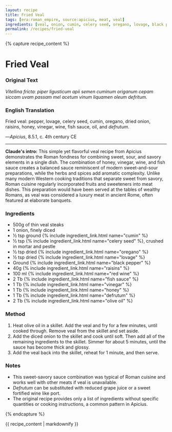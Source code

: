 ```yaml
---
layout: recipe
title: Fried Veal
tags: [era:roman_empire, source:apicius, meat, veal]
ingredients: [veal, onion, cumin, celery seed, oregano, lovage, black pepper, raisins, red wine, fish sauce, vinegar, honey, defrutum, olive oil]
permalink: /recipes/fried-veal
---
```


{% capture recipe_content %}
# Fried Veal

### Original Text
*Vitellina fricta: piper ligusticum apii semen cuminum origanum cepam siccam uvam passam mel acetum vinum liquamen oleum defritum.*

### English Translation
Fried veal: pepper, lovage, celery seed, cumin, oregano, dried onion, raisins, honey, vinegar, wine, fish sauce, oil, and *defrutum*.

—*Apicius*, 8.5.1, c. 4th century CE

___

**Claude's intro:** This simple yet flavorful veal recipe from Apicius demonstrates the Roman fondness for combining sweet, sour, and savory elements in a single dish. The combination of honey, vinegar, wine, and fish sauce creates a balanced sauce reminiscent of modern sweet-and-sour preparations, while the herbs and spices add aromatic complexity. Unlike many modern Western cooking traditions that separate sweet from savory, Roman cuisine regularly incorporated fruits and sweeteners into meat dishes. This preparation would have been served at the tables of wealthy Romans, as veal was considered a luxury meat in ancient Rome, often featured at elaborate banquets.

### Ingredients
- 500g of thin veal steaks
- 1 onion, finely diced
- ½ tsp ground {% include ingredient_link.html name="cumin" %}
- ½ tsp {% include ingredient_link.html name="celery seed" %}, crushed in mortar and pestle
- ½ tsp dried {% include ingredient_link.html name="oregano" %}
- ½ tsp dried {% include ingredient_link.html name="lovage" %}
- Ground {% include ingredient_link.html name="black pepper" %}
- 40g {% include ingredient_link.html name="raisins" %}
- 100 ml {% include ingredient_link.html name="red wine" %}
- 2 Tb {% include ingredient_link.html name="fish sauce" %}
- 1 Tb {% include ingredient_link.html name="vinegar" %}
- 1 Tb {% include ingredient_link.html name="honey" %}
- 1 Tb {% include ingredient_link.html name="defrutum" %}
- 2 Tb {% include ingredient_link.html name="olive oil" %}

### Method
1. Heat olive oil in a skillet. Add the veal and fry for a few minutes, until cooked through. Remove veal from the skillet and set aside.
2. Add the diced onion to the skillet and cook until soft. Then add all of the remaining ingredients to the skillet. Simmer for about 5 minutes, until the sauce has become thick and glossy.
3. Add the veal back into the skillet, reheat for 1 minute, and then serve.

### Notes
- This sweet-savory sauce combination was typical of Roman cuisine and works well with other meats if veal is unavailable.
- *Defrutum* can be substituted with reduced grape juice or a sweet fortified wine like port.
- The original recipe provides only a list of ingredients without specific quantities or cooking instructions, a common pattern in Apicius.

{% endcapture %}

{{ recipe_content | markdownify }}